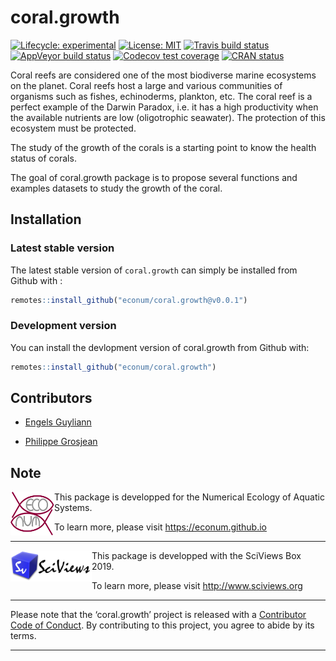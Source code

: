 
# coral.growth

[![Lifecycle:
experimental](https://img.shields.io/badge/lifecycle-experimental-orange.svg)](https://www.tidyverse.org/lifecycle/#experimental)
[![License:
MIT](https://img.shields.io/badge/License-MIT-yellow.svg)](https://opensource.org/licenses/MIT)
[![Travis build
status](https://travis-ci.com/EcoNum/coral.growth.svg?branch=master)](https://travis-ci.com/EcoNum/coral.growth)
[![AppVeyor build
status](https://ci.appveyor.com/api/projects/status/github/EcoNum/coral.growth?branch=master&svg=true)](https://ci.appveyor.com/project/GuyliannEngels/coral-growth)
[![Codecov test
coverage](https://codecov.io/gh/EcoNum/coral.growth/branch/master/graph/badge.svg)](https://codecov.io/gh/EcoNum/coral.growth?branch=master)
[![CRAN
status](https://www.r-pkg.org/badges/version/coral.growth)](https://cran.r-project.org/package=coral.growth)

Coral reefs are considered one of the most biodiverse marine ecosystems
on the planet. Coral reefs host a large and various communities of
organisms such as fishes, echinoderms, plankton, etc. The coral reef is
a perfect example of the Darwin Paradox, i.e. it has a high productivity
when the available nutrients are low (oligotrophic seawater). The
protection of this ecosystem must be protected.

The study of the growth of the corals is a starting point to know the
health status of corals.

The goal of coral.growth package is to propose several functions and
examples datasets to study the growth of the coral.

## Installation

### Latest stable version

The latest stable version of `coral.growth` can simply be installed from
Github with :

``` r
remotes::install_github("econum/coral.growth@v0.0.1")
```

### Development version

You can install the devlopment version of coral.growth from Github with:

``` r
remotes::install_github("econum/coral.growth")
```

## Contributors

  - [Engels Guyliann](https://github.com/GuyliannEngels)

  - [Philippe
Grosjean](https://github.com/phgrosjean)

## Note

<img src="man/figures/EcoNum-logo.png" width="70" height="70" align="left"/>
This package is developped for the Numerical Ecology of Aquatic Systems.

To learn more, please visit
<https://econum.github.io>

-----

<img src="man/figures/site-title.png" width="130" height="50" align="left"/>
This package is developped with the SciViews Box 2019.

To learn more, please visit <http://www.sciviews.org>

-----

Please note that the ‘coral.growth’ project is released with a
[Contributor Code of Conduct](CODE_OF_CONDUCT.md). By contributing to
this project, you agree to abide by its terms.

-----
